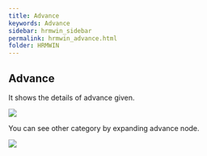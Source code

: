 ```yaml
---
title: Advance
keywords: Advance
sidebar: hrmwin_sidebar
permalink: hrmwin_advance.html
folder: HRMWIN
---
```


## Advance


It shows the details of advance given.

![](http://docs.risersoft.com/hrmnirvana/ImagesExt/image8_83.jpg)

You can see other category by expanding advance node.

![](http://docs.risersoft.com/hrmnirvana/ImagesExt/image8_84.png)
